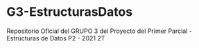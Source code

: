# G3-EstructurasDatos
Repositorio Oficial del GRUPO 3 del Proyecto del Primer Parcial - Estructuras de Datos P2 - 2021 2T
